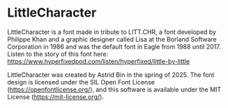 # LittleCharacter

LittleCharacter is a font made in tribute to LITT.CHR, a font developed by Philippe Khan and a graphic designer called Lisa at the Borland Software Corporation in 1986 and was the default font in Eagle from 1988 until 2017. Listen to the story of this font here: https://www.hyperfixedpod.com/listen/hyperfixed/little-by-little

LittleCharacter was created by Astrid Bin in the spring of 2025. The font design is licensed under the SIL Open Font License (https://openfontlicense.org/), and this software is available under the MIT License (https://mit-license.org/).

